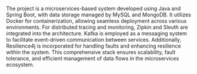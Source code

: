 The project is a microservices-based system developed using Java and Spring Boot, with data storage managed by MySQL and MongoDB. It utilizes Docker for containerization, allowing seamless deployment across various environments. For distributed tracing and monitoring, Zipkin and Sleuth are integrated into the architecture. Kafka is employed as a messaging system to facilitate event-driven communication between services. Additionally, Resilience4j is incorporated for handling faults and enhancing resilience within the system. This comprehensive stack ensures scalability, fault tolerance, and efficient management of data flows in the microservices ecosystem.
